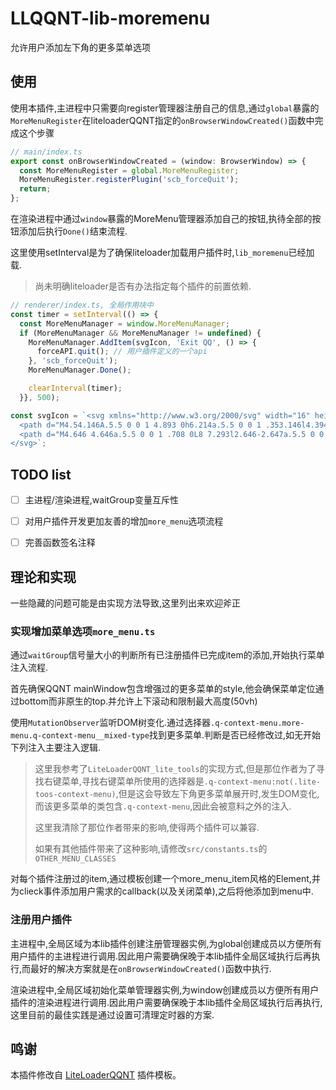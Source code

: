 # LLQQNT-lib-moremenu

允许用户添加左下角的更多菜单选项


## 使用

使用本插件,主进程中只需要向register管理器注册自己的信息,通过`global`暴露的`MoreMenuRegister`在liteloaderQQNT指定的`onBrowserWindowCreated()`函数中完成这个步骤

```ts
// main/index.ts
export const onBrowserWindowCreated = (window: BrowserWindow) => {
  const MoreMenuRegister = global.MoreMenuRegister;
  MoreMenuRegister.registerPlugin('scb_forceQuit');
  return;
};
```

在渲染进程中通过`window`暴露的MoreMenu管理器添加自己的按钮,执待全部的按钮添加后执行`Done()`结束流程.

这里使用setInterval是为了确保liteloader加载用户插件时,`lib_moremenu`已经加载. 

> 尚未明确liteloader是否有办法指定每个插件的前置依赖.

```ts
// renderer/index.ts, 全局作用块中
const timer = setInterval(() => {
  const MoreMenuManager = window.MoreMenuManager;
  if (MoreMenuManager && MoreMenuManager != undefined) {
    MoreMenuManager.AddItem(svgIcon, 'Exit QQ', () => {
      forceAPI.quit(); // 用户插件定义的一个api
    }, 'scb_forceQuit');
    MoreMenuManager.Done();

    clearInterval(timer);
  }}, 500);

const svgIcon = `<svg xmlns="http://www.w3.org/2000/svg" width="16" height="16" fill="currentColor" class="bi bi-x-octagon" viewBox="0 0 16 16">
  <path d="M4.54.146A.5.5 0 0 1 4.893 0h6.214a.5.5 0 0 1 .353.146l4.394 4.394a.5.5 0 0 1 .146.353v6.214a.5.5 0 0 1-.146.353l-4.394 4.394a.5.5 0 0 1-.353.146H4.893a.5.5 0 0 1-.353-.146L.146 11.46A.5.5 0 0 1 0 11.107V4.893a.5.5 0 0 1 .146-.353zM5.1 1 1 5.1v5.8L5.1 15h5.8l4.1-4.1V5.1L10.9 1z"/>
  <path d="M4.646 4.646a.5.5 0 0 1 .708 0L8 7.293l2.646-2.647a.5.5 0 0 1 .708.708L8.707 8l2.647 2.646a.5.5 0 0 1-.708.708L8 8.707l-2.646 2.647a.5.5 0 0 1-.708-.708L7.293 8 4.646 5.354a.5.5 0 0 1 0-.708"/>
</svg>`;
```



## TODO list

- [ ] 主进程/渲染进程,waitGroup变量互斥性
- [ ] 对用户插件开发更加友善的增加`more_menu`选项流程
- [ ] 完善函数签名注释



## 理论和实现

一些隐藏的问题可能是由实现方法导致,这里列出来欢迎斧正

### 实现增加菜单选项`more_menu.ts`

通过`waitGroup`信号量大小的判断所有已注册插件已完成item的添加,开始执行菜单注入流程.

首先确保QQNT mainWindow包含增强过的更多菜单的style,他会确保菜单定位通过bottom而非原生的top.并允许上下滚动和限制最大高度(50vh)

使用`MutationObserver`监听DOM树变化.通过选择器`.q-context-menu.more-menu.q-context-menu__mixed-type`找到更多菜单.判断是否已经修改过,如无开始下列注入主要注入逻辑.

> 这里我参考了`LiteLoaderQQNT_lite_tools`的实现方式,但是那位作者为了寻找右键菜单,寻找右键菜单所使用的选择器是`.q-context-menu:not(.lite-toos-context-menu)`,但是这会导致左下角更多菜单展开时,发生DOM变化,而该更多菜单的类包含`.q-context-menu`,因此会被意料之外的注入.
>
> 这里我清除了那位作者带来的影响,使得两个插件可以兼容.
>
> 如果有其他插件带来了这种影响,请修改`src/constants.ts`的`OTHER_MENU_CLASSES`

对每个插件注册过的item,通过模板创建一个more_menu_item风格的Element,并为clieck事件添加用户需求的callback(以及关闭菜单),之后将他添加到menu中.

### 注册用户插件

主进程中,全局区域为本lib插件创建注册管理器实例,为global创建成员以方便所有用户插件的主进程进行调用.因此用户需要确保晚于本lib插件全局区域执行后再执行,而最好的解决方案就是在`onBrowserWindowCreated()`函数中执行.

渲染进程中,全局区域初始化菜单管理器实例,为window创建成员以方便所有用户插件的渲染进程进行调用.因此用户需要确保晚于本lib插件全局区域执行后再执行,这里目前的最佳实践是通过设置可清理定时器的方案.

## 鸣谢

本插件修改自 [LiteLoaderQQNT](https://github.com/LiteLoaderQQNT/LiteLoaderQQNT) 插件模板。
